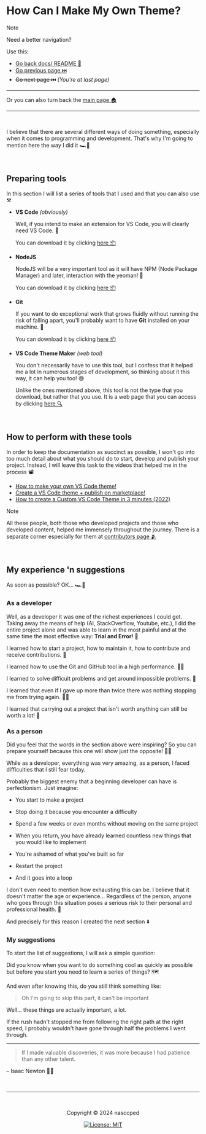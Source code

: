 <!-- content title ------------------------------------------------->
# How Can I Make My Own Theme?

<!-- navigation area ----------------------------------------------->
> [!NOTE]
>
> Need a better navigation?
>
> Use this:
>
> - [Go back docs/ README 📃][docs-path]
> - [Go previous page ⏮️][back]
> - ~~Go next page ⏮️~~ *(You're at last page)*
>
> ---
>
> Or you can also turn back the [main page 🏠][project-repo-href]

---

<br>



<!-- content begins ------------------------------------------------>
I believe that there are several different ways of doing something,
especially when it comes to programming and development. That's why
I'm going to mention here the way I did it 🏎️💨

<br>



<!-- preparing tools section --------------------------------------->
## Preparing tools

In this section I will list a series of tools that I used and that
you can also use ⚒️

- **VS Code** *(obviously)*

  Well, if you intend to make an extension for VS Code, you will
  clearly need VS Code. 🤯

  You can download it by clicking [here 📦][vs-code-download-link]

- **NodeJS**

  NodeJS will be a very important tool as it will have NPM (Node
  Package Manager) and later, interaction with the yeoman! 🎩
  
  You can download it by clicking [here 📦][node-download-link]

- **Git**

  If you want to do exceptional work that grows fluidly without
  running the risk of falling apart, you'll probably want to have
  **Git** installed on your machine. 🎋

  You can download it by clicking [here 📦][git-download-link]

- **VS Code Theme Maker** *(web tool)*

  You don't necessarily have to use this tool, but I confess that it
  helped me a lot in numerous stages of development, so thinking
  about it this way, it can help you too! 😅

  Unlike the ones mentioned above, this tool is not the type that you
  download, but rather that you use. It is a web page that you can
  access by clicking [here 🔍][theme-maker-link]

<br>



<!-- how to perform with these tools ------------------------------->
## How to perform with these tools

In order to keep the documentation as succinct as possible, I won't
go into too much detail about what you should do to start, develop
and publish your project. Instead, I will leave this task to the
videos that helped me in the process 📽️

- [How to make your own VS Code theme!][the-coder-coder-video]
- [Create a VS Code theme + publish on marketplace!][christian-lempa-video]
- [How to create a Custom VS Code Theme in 3 minutes (2022)][virej-video]

> [!NOTE]
>
> All these people, both those who developed projects and those who
> developed content, helped me immensely throughout the journey.
> There is a separate corner especially for them at
> [contributors page 🫂][contributors-page]

<br>



<!-- experience section / suggestions ------------------------------>
## My experience 'n suggestions

As soon as possible? OK... 🏎️💨

<!-- as a developer subsection -->
### As a developer

Well, as a developer it was one of the richest experiences I could
get. Taking away the means of help (AI, StackOverflow, Youtube,
etc.), I did the entire project alone and was able to learn in the
most painful and at the same time the most effective way:
**Trial and Error!** 🚦

I learned how to start a project, how to maintain it, how to
contribute and receive contributions. 🤝

I learned how to use the Git and GitHub tool in a high
performance. 👨‍💻

I learned to solve difficult problems and get around impossible
problems. 🧱

I learned that even if I gave up more than twice there was nothing
stopping me from trying again. 🧘‍♂️

I learned that carrying out a project that isn't worth anything can
still be worth a lot! 🍃

<!-- as a person subsection -->
### As a person

Did you feel that the words in the section above were inspiring? So
you can prepare yourself because this one will show just the
opposite! 😵‍💫

While as a developer, everything was very amazing, as a person, I
faced difficulties that I still fear today.

Probably the biggest enemy that a beginning developer can have is
perfectionism. Just imagine:

- You start to make a project

- Stop doing it because you encounter a difficulty

- Spend a few weeks or even months without moving on the same project

- When you return, you have already learned countless new things that
you would like to implement

- You're ashamed of what you've built so far

- Restart the project

- And it goes into a loop

I don't even need to mention how exhausting this can be. I believe
that it doesn't matter the age or experience... Regardless of the
person, anyone who goes through this situation poses a serious
risk to their personal and professional health. 🤒

And precisely for this reason I created the next section ⬇️

<!-- my suggestions subsection -->
### My suggestions

To start the list of suggestions, I will ask a simple question:

Did you know when you want to do something cool as quickly as
possible but before you start you need to learn a series of things? 🗺️

And even after knowing this, do you still think something like:

> Oh I'm going to skip this part, it can't be important

Well... these things are actually important, a lot.

If the rush hadn't stopped me from following the right path at the
right speed, I probably wouldn't have gone through half the problems
I went through.

---
> If I made valuable discoveries, it was more because I had patience
> than any other talent.

⎯ Isaac Newton 🧑‍🔬

<br>



<!-- copyright footer ---------------------------------------------->

---

<br>

<p align="center">Copyright &copy; 2024 nasccped</p>

<a align="center" href="#">

![License: MIT][license-badge]

</a>



<!-- hrefs area ---------------------------------------------------->
[docs-path]: https://github.com/nasccped/vsc-gptheme-plus-extension/docs/
[back]: ./2.md
[project-repo-href]: https://github.com/nasccped/vsc-gptheme-plus-extension

[vs-code-download-link]: https://code.visualstudio.com/
[node-download-link]: https://nodejs.org/en/download/package-manager
[git-download-link]: https://git-scm.com/downloads
[theme-maker-link]: https://themes.vscode.one/

[the-coder-coder-video]: https://youtu.be/pGzssFNtWXw?si=5byFao1Vb4jm-QOJ
[christian-lempa-video]: https://youtu.be/OikulYVz5ZM?si=zjrv8UZwEYbCtZAC
[virej-video]: https://youtu.be/mbi27VNowks?si=JbhKaXOwFvVtnuPB

[contributors-page]: https://github.com/nasccped/vsc-gptheme-plus-extension/tree/main/CONTRIBUTORS.md

[license-badge]: https://img.shields.io/badge/License-MIT-brightgreen.svg